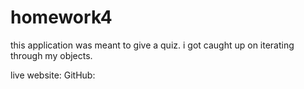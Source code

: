 # homework4

this application was meant to give  a quiz. i got caught up on iterating through my objects. 

live website:
GitHub: 
